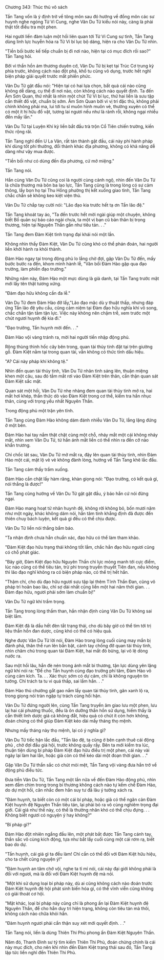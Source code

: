 




Chương 343: Thúc thủ vô sách


Tần Tang vốn là ý định trở về tông môn sau đó hướng về đồng môn các sư huynh nghe ngóng Tử Vi Cung, nghe Vân Du Tử kiểu nói này, càng là phải thật tốt điều tra một phen.

Hai người liền đàm luận một hồi liên quan tới Tử Vi Cung sự tình, Tần Tang dùng linh lực huyễn hóa ra Tử Vi bí lục bộ dáng, hiện ra cho Vân Du Tử nhìn.

"Tiền bối bước kế tiếp chuẩn bị đi nơi nào, hiện tại có mục đích rồi sao?" Tần Tang hỏi.

Bởi vì thần hồn ám thương duyên cớ, Vân Du Tử bị kẹt tại Trúc Cơ trung kỳ phía trước, không cách nào đột phá, khổ tu cũng vô dụng, trước hết nghĩ biện pháp giải quyết trước mắt phiền phức.

Vân Du Tử gật đầu nói: "Hiện tại có hai lựa chọn, bất quá cái nào cũng không dễ dàng, cụ thể đi nơi nào, còn không cách nào quyết định. Ta đến Âm Sơn Quan, thứ nhất là nhìn một chút Tử Vi bí lục, thứ hai liền là sưu tập cần thiết đồ vật, chuẩn bị sớm. Âm Sơn Quan bởi vì vị trí đặc thù, không phải chính không phải ma, lui tới tu sĩ muôn hình muôn vẻ, thường xuyên có thể có một ít hi hữu đồ vật, tương lai ngươi nếu như là rảnh rỗi, không ngại nhiều đến mấy lần."

Vân Du Tử tại Luyện Khí kỳ liền bắt đầu trà trộn Cổ Tiên chiến trường, kiến thức rộng rãi.

Tần Tang nghĩ đến U La Vân, rất tán thành gật đầu, cái này phi hành pháp khí dùng tốt phi thường, đổi thành khác địa phương, không có khả năng dễ dàng như vậy mua được.

"Tiền bối như có dùng đến địa phương, cứ mở miệng."

Tần Tang nói.

Hắn cùng Vân Du Tử cũng coi là người cùng cảnh ngộ, nhìn đến Vân Du Tử là chữa thương mà bôn ba lao lực, Tần Tang cũng là trong lòng có sự cảm thông, lấy bọn họ tại Thu Hồng phường thị kết xuống giao tình, Tần Tang chắc chắn sẽ không keo kiệt viện thủ.

Vân Du Tử chắp tay cười nói: "Lão đạo kia trước hết tạ ơn Tần lão đệ."

Tần Tang khoát tay áo, "Ta đến trước hết mời ngài giúp một chuyện, không biết Bồ quản sự báo cáo ngài chưa, ta một vị bạn cũ bản thân bị trọng thương, hiện tại Nguyên Thần gần như tiêu tán. . ."

Tần Tang đem Đàm Kiệt tình trạng đại khái nói một lần.

Không nhìn thấy Đàm Kiệt, Vân Du Tử cũng khó có thể phán đoán, hai người liền khởi hành ra khỏi thành.

Đàm Hào ngay tại trong động phủ lo lắng chờ đợi, gặp Vân Du Tử đến, mấy bước bước ra đến, khom mình hành lễ, "Vãn bối Đàm Hào gặp qua đạo trưởng, làm phiền đạo trưởng."

Những năm này, Đàm Hào một mực dùng là giả danh, tại Tần Tang trước mặt mới lấy tên thật tương xứng.

"Đàm đạo hữu không cần đa lễ."

Vân Du Tử đem Đàm Hào đỡ lấy,"Lão đạo mặc dù y thuật thấp, nhưng đáp ứng Tần lão đệ yêu cầu, cũng cảm niệm tại Đàm đạo hữu nghĩa khí vô song, chắc chắn tận tâm tận lực. Việc này không nên chậm trễ, xem trước một chút ngươi huynh đệ kia đi."

"Đạo trưởng, Tần huynh mời đến. . ."

Đàm Hào vội vàng tránh ra, mời hai người tiến nhập động phủ.

Rộng thùng thình hốc cây bên trong, quan tài thủy tinh đặt tại trên giường gỗ. Đàm Kiệt nằm tại trong quan tài, vẫn không có thức tỉnh dấu hiệu.

"A? Cái này pháp khí không tệ."

Nhìn đến quan tài thủy tinh, Vân Du Tử nhãn tình sáng lên, thuận miệng khen một câu, sau đó tầm mắt rơi vào Đàm Kiệt trên thân, cẩn thận quan sát Đàm Kiệt sắc mặt.

Quan sát một hồi, Vân Du Tử nhẹ nhàng đem quan tài thủy tinh mở ra, hai mắt hơi khép, thần thức dò vào Đàm Kiệt trong cơ thể, kiểm tra hắn nhục thân, cùng với trọng yếu nhất Nguyên Thần.

Trong động phủ một trận yên tĩnh.

Tần Tang cùng Đàm Hào không dám đánh nhiễu Vân Du Tử, lẳng lặng đứng ở một bên.

Đàm Hào hai tay nắm thật chặt cùng một chỗ, nháy mắt một cái không nháy mắt, nhìn xem Vân Du Tử, từ hắn ánh mắt liền có thể nhìn ra đến cỡ nào khẩn trương.

Chỉ chốc lát sau, Vân Du Tử mở mắt ra, đậy lên quan tài thủy tinh, nhìn Đàm Hào một cái, mặt lộ vẻ vẻ không đành lòng, hướng về Tần Tang khẽ lắc đầu.

Tần Tang cảm thấy trầm xuống.

Đàm Hào cắn chặt lấy hàm răng, khàn giọng nói: "Đạo trưởng, có kết quả gì, nói thẳng là được!"

Tần Tang cũng hướng về Vân Du Tử gật gật đầu, ý bảo hắn cứ nói đừng ngại.

Đàm Hào mang hoạt tử nhân huynh đệ, không rời không bỏ, bốn mươi năm như một ngày, khác không dám nói, hắn tâm tính khẳng định đã được đến thiên chuy bách luyện, kết quả gì đều có thể chịu được.

Vân Du Tử liền nói thẳng bẩm báo.

"Ta nhận định chưa hẳn chuẩn xác, đạo hữu có thể làm tham khảo.

"Đàm Kiệt đạo hữu trạng thái không tốt lắm, chắc hẳn đạo hữu ngươi cũng có chỗ phát giác.

"Bây giờ, Đàm Kiệt đạo hữu Nguyên Thần chi lực mỏng manh tới cực điểm, lúc nào cũng có thể tiêu tán, trừ phi trong truyền thuyết Tiên đan, nếu không thì lão đạo nghĩ không ra có biện pháp nào, có thể trị hết hắn.

"Thậm chí, cho dù đạo hữu ngươi sưu tập lại thêm Tĩnh Thần Đan, cũng vô pháp trì hoãn bao lâu, chỉ sợ dài nhất cũng liền một hai năm thời gian. . . Đàm đạo hữu, ngươi phải sớm làm chuẩn bị!"

Vân Du Tử ngữ khí trầm trọng.

Tần Tang trong lòng thầm than, hắn nhận định cùng Vân Du Tử không sai biệt lắm.

Đàm Kiệt đã là dầu hết đèn tắt trạng thái, cho dù bây giờ có thể tìm tới trị liệu thần hồn đan dược, cũng khó có thể có hiệu quả.

Nghe được Vân Du Tử lời nói, Đàm Hào trong lòng cuối cùng may mắn bị đánh phá, thân thể run lên bần bật, cánh tay chống đỡ quan tài thủy tinh, nhìn chăm chú trong quan tài Đàm Kiệt, hai mắt đỏ bừng, lại vô lệ dòng nước ra.

Sau một hồi lâu, hắn đè nén trong ánh mắt bi thương, tận lực dùng yên lặng ngữ khí nói ra: "Để cho Tần huynh cùng đạo trưởng phí tâm, Đàm Hào vô cùng cảm kích. Ta. . . Xác thực sớm có dự cảm, chỉ là không nguyện tin tưởng. Chỉ trách ta tu vi quá thấp, sai lầm hắn. . ."

Đàm Hào thủ chưởng gắt gao nắm lấy quan tài thủy tinh, gân xanh lộ ra, trong giọng nói tràn ngập tự trách cùng hối hận.

Vân Du Tử đứng người lên, cùng Tần Tang truyền âm giao lưu một phen, lưu lại hai cái phương thuốc, đều là ôn dưỡng thần hồn sử dụng, hiếm thấy là cần thiết linh dược giá cả không đắt, hiệu quả có chút ít còn hơn không, đoán chừng có thể giúp Đàm Kiệt kéo dài mấy tháng thọ mệnh.

Nhưng mấy tháng này thọ mệnh, lại có ý nghĩa gì?

Vân Du Tử tiếc hận lắc đầu, "Tần lão đệ, ta cũng ở bên cạnh thuê cái động phủ , chờ đợi đấu giá hội, trước không quấy rầy. Bên ta mới kiểm tra lúc, thuận tiện dùng bí pháp Đàm Kiệt đạo hữu điều trị một phen, cái này vài ngày lại làm hai lần, hoặc giả còn có thể kéo dài một đoạn thời gian. . ."

Gặp Vân Du Tử thần sắc có chút mỏi mệt, Tần Tang vội vàng đưa hắn trở về động phủ điều tức.

Đưa tiễn Vân Du Tử, Tần Tang một lần nữa về đến Đàm Hào động phủ, nhìn xem đắm chìm trong trong bi thương không cách nào tự kềm chế Đàm Hào, do dự một hồi, cân nhắc đem hắn suy tư đã lâu ý tưởng xách ra.

"Đàm huynh, ta biết còn có một cái bí pháp, hoặc giả có thể ngăn cản Đàm Kiệt huynh đệ Nguyên Thần tiêu tán, lại phải bỏ ra vô cùng nghiêm trọng đại giới. Cái giá như thế này, có thể là thường nhân khó có thể chịu đựng. . . Không biết ngươi có nguyện ý hay không?"

"Bí pháp gì?"

Đàm Hào đột nhiên ngẩng đầu lên, một phát bắt được Tần Tang cánh tay, thần sắc vô cùng kích động, tựa như bắt lấy cuối cùng một cái rơm rạ, biết bao do dự.

"Tần huynh, cái giá gì ta đều làm! Chỉ cần có thể đối với Đàm Kiệt hữu hiệu, cho ta chết cũng nguyện ý!"

"Đàm huynh an tâm chớ vội, nghe ta tỉ mỉ nói, cái này đại giới không phải là đối với ngươi, mà là đối với Đàm Kiệt huynh đệ mà nói.

"Một khi sử dụng loại bí pháp này, dù ai cũng không cách nào đoán trước Đàm Kiệt huynh đệ hội phát sinh biến hóa gì, có thể vĩnh viễn cũng không có giải thoát cơ hội.

"Mặt khác, loại bí pháp này cũng chỉ là phong ấn lại Đàm Kiệt huynh đệ Nguyên Thần, để cho hắn duy trì hiện trạng, không còn tiêu tán mà thôi, không cách nào chữa khỏi hắn.

"Đàm huynh ngươi phải cẩn thận suy xét mới quyết định. . ."

Tần Tang nói, liền là dùng Thiên Thi Phù phong ấn Đàm Kiệt Nguyên Thần.

Năm đó, Thanh Đình sư tỷ tìm kiếm Thiên Thi Phù, đoán chừng chính là cái này mục đích, cho nên khi nhìn đến Đàm Kiệt trạng thái sau đó, Tần Tang lập tức liền nghĩ đến Thiên Thi Phù.




